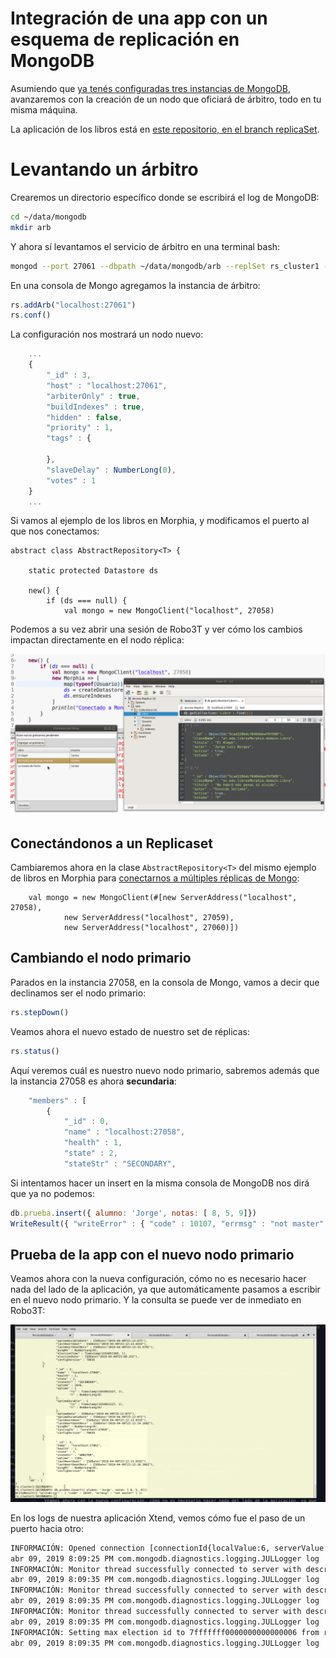 # Integración de una app con un esquema de replicación en MongoDB

Asumiendo que [ya tenés configuradas tres instancias de MongoDB](./replicacionTaller.md), avanzaremos con la creación de un nodo que oficiará de árbitro, todo en tu misma máquina.

La aplicación de los libros está en [este repositorio, en el branch replicaSet](https://github.com/uqbar-project/eg-libros-morphia/tree/replicaSet).

# Levantando un árbitro

Crearemos un directorio específico donde se escribirá el log de MongoDB:

```bash
cd ~/data/mongodb
mkdir arb
```

Y ahora sí levantamos el servicio de árbitro en una terminal bash:

```bash
mongod --port 27061 --dbpath ~/data/mongodb/arb --replSet rs_cluster1 --bind_ip "localhost"
```

En una consola de Mongo agregamos la instancia de árbitro:

```js
rs.addArb("localhost:27061")
rs.conf()
```

La configuración nos mostrará un nodo nuevo:

```js
    ...
    {
        "_id" : 3,
        "host" : "localhost:27061",
        "arbiterOnly" : true,
        "buildIndexes" : true,
        "hidden" : false,
        "priority" : 1,
        "tags" : {
            
        },
        "slaveDelay" : NumberLong(0),
        "votes" : 1
    }
    ...
```

Si vamos al ejemplo de los libros en Morphia, y modificamos el puerto al que nos conectamos:

```xtend
abstract class AbstractRepository<T> {

	static protected Datastore ds

	new() {
		if (ds === null) {
			val mongo = new MongoClient("localhost", 27058)
```

Podemos a su vez abrir una sesión de Robo3T y ver cómo los cambios impactan directamente en el nodo réplica:

![](../../images/replicacionMongoApp.gif)

## Conectándonos a un Replicaset

Cambiaremos ahora en la clase `AbstractRepository<T>` del mismo ejemplo de libros en Morphia para [conectarnos a múltiples réplicas de Mongo](https://github.com/uqbar-project/eg-libros-morphia/blob/replicaSet/src/main/java/ar/edu/librosMorphia/repos/AbstractRepository.xtend#L20):

```xtend
    val mongo = new MongoClient(#[new ServerAddress("localhost", 27058),
            new ServerAddress("localhost", 27059),
            new ServerAddress("localhost", 27060)])
```

## Cambiando el nodo primario

Parados en la instancia 27058, en la consola de Mongo, vamos a decir que declinamos ser el nodo primario:

```js
rs.stepDown()
```

Veamos ahora el nuevo estado de nuestro set de réplicas:

```js
rs.status()
```

Aquí veremos cuál es nuestro nuevo nodo primario, sabremos además que la instancia 27058 es ahora **secundaria**:

```js
	"members" : [
		{
			"_id" : 0,
			"name" : "localhost:27058",
			"health" : 1,
			"state" : 2,
			"stateStr" : "SECONDARY",
```

Si intentamos hacer un insert en la misma consola de MongoDB nos dirá que ya no podemos:

```js
db.prueba.insert({ alumno: 'Jorge', notas: [ 8, 5, 9]})
WriteResult({ "writeError" : { "code" : 10107, "errmsg" : "not master" } })
```

## Prueba de la app con el nuevo nodo primario

Veamos ahora con la nueva configuración, cómo no es necesario hacer nada del lado de la aplicación, ya que automáticamente pasamos a escribir en el nuevo nodo primario. Y la consulta se puede ver de inmediato en Robo3T:

![](../../images/replicacionMongoApp2.gif)

En los logs de nuestra aplicación Xtend, vemos cómo fue el paso de un puerto hacia otro:

```bash
INFORMACIÓN: Opened connection [connectionId{localValue:6, serverValue:26}] to localhost:27058
abr 09, 2019 8:09:25 PM com.mongodb.diagnostics.logging.JULLogger log
INFORMACIÓN: Monitor thread successfully connected to server with description ServerDescription{address=localhost:27058, type=REPLICA_SET_SECONDARY, state=CONNECTED, ok=true, version=ServerVersion{versionList=[3, 4, 13]}, minWireVersion=0, maxWireVersion=5, maxDocumentSize=16777216, logicalSessionTimeoutMinutes=null, roundTripTimeNanos=1664149, setName='rs_cluster1', canonicalAddress=localhost:27058, hosts=[localhost:27058, localhost:27059, localhost:27060], passives=[], arbiters=[localhost:27061], primary='null', tagSet=TagSet{[]}, electionId=null, setVersion=78635, lastWriteDate=Tue Apr 09 20:09:14 ART 2019, lastUpdateTimeNanos=42914275494951}
abr 09, 2019 8:09:35 PM com.mongodb.diagnostics.logging.JULLogger log
INFORMACIÓN: Monitor thread successfully connected to server with description ServerDescription{address=localhost:27059, type=REPLICA_SET_PRIMARY, state=CONNECTED, ok=true, version=ServerVersion{versionList=[3, 4, 13]}, minWireVersion=0, maxWireVersion=5, maxDocumentSize=16777216, logicalSessionTimeoutMinutes=null, roundTripTimeNanos=1831553, setName='rs_cluster1', canonicalAddress=localhost:27059, hosts=[localhost:27058, localhost:27059, localhost:27060], passives=[], arbiters=[localhost:27061], primary='localhost:27059', tagSet=TagSet{[]}, electionId=7fffffff0000000000000006, setVersion=78635, lastWriteDate=Tue Apr 09 20:09:27 ART 2019, lastUpdateTimeNanos=42924271875835}
abr 09, 2019 8:09:35 PM com.mongodb.diagnostics.logging.JULLogger log
INFORMACIÓN: Monitor thread successfully connected to server with description ServerDescription{address=localhost:27060, type=REPLICA_SET_SECONDARY, state=CONNECTED, ok=true, version=ServerVersion{versionList=[3, 4, 13]}, minWireVersion=0, maxWireVersion=5, maxDocumentSize=16777216, logicalSessionTimeoutMinutes=null, roundTripTimeNanos=1875800, setName='rs_cluster1', canonicalAddress=localhost:27060, hosts=[localhost:27058, localhost:27059, localhost:27060], passives=[], arbiters=[localhost:27061], primary='localhost:27059', tagSet=TagSet{[]}, electionId=null, setVersion=78635, lastWriteDate=Tue Apr 09 20:09:27 ART 2019, lastUpdateTimeNanos=42924273293450}
abr 09, 2019 8:09:35 PM com.mongodb.diagnostics.logging.JULLogger log
INFORMACIÓN: Setting max election id to 7fffffff0000000000000006 from replica set primary localhost:27059
abr 09, 2019 8:09:35 PM com.mongodb.diagnostics.logging.JULLogger log
```
